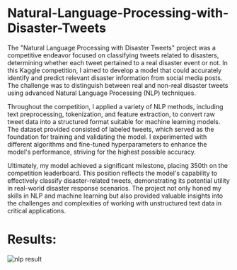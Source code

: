 # Natural-Language-Processing-with-Disaster-Tweets
The "Natural Language Processing with Disaster Tweets" project was a competitive endeavor focused on classifying tweets related to disasters, determining whether each tweet pertained to a real disaster event or not. In this Kaggle competition, I aimed to develop a model that could accurately identify and predict relevant disaster information from social media posts. The challenge was to distinguish between real and non-real disaster tweets using advanced Natural Language Processing (NLP) techniques.

Throughout the competition, I applied a variety of NLP methods, including text preprocessing, tokenization, and feature extraction, to convert raw tweet data into a structured format suitable for machine learning models. The dataset provided consisted of labeled tweets, which served as the foundation for training and validating the model. I experimented with different algorithms and fine-tuned hyperparameters to enhance the model's performance, striving for the highest possible accuracy.

Ultimately, my model achieved a significant milestone, placing 350th on the competition leaderboard. This position reflects the model's capability to effectively classify disaster-related tweets, demonstrating its potential utility in real-world disaster response scenarios. The project not only honed my skills in NLP and machine learning but also provided valuable insights into the challenges and complexities of working with unstructured text data in critical applications.

# Results:
![nlp result](https://github.com/user-attachments/assets/ab402c5e-bd46-481d-bcbd-79e890be2d64)
